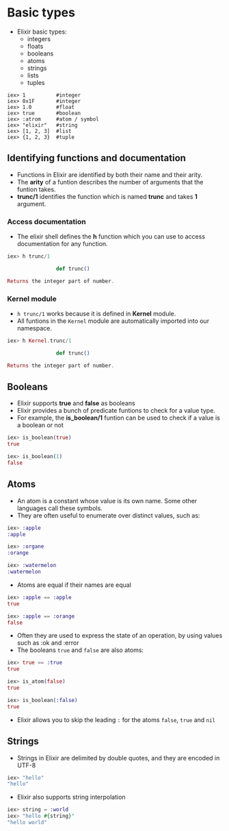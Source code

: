 # Basic types

- Elixir basic types:
  - integers
  - floats
  - booleans
  - atoms
  - strings
  - lists
  - tuples

```
iex> 1          #integer
iex> 0x1F       #integer
iex> 1.0        #float
iex> true       #boolean
iex> :atrom     #atom / symbol
iex> "elixir"   #string
iex> [1, 2, 3]  #list
iex> {1, 2, 3}  #tuple
```

## Identifying functions and documentation

- Functions in Elixir are identified by both their name and their arity.
- The **arity** of a funtion describes the number of arguments that the funtion takes.
- **trunc/1** identifies the function which is named **trunc** and takes **1** argument.

### Access documentation

- The elixir shell defines the **h** function which you can use to access documentation for any function.

```exs
iex> h trunc/1

                def trunc()

Returns the integer part of number.
```

### Kernel module

- `h trunc/1` works because it is defined in **Kernel** module.
- All funtions in the `Kernel` module are automatically imported into our namespace.

```exs
iex> h Kernel.trunc/1

                def trunc()

Returns the integer part of number.
```

## Booleans

- Elixir supports **true** and **false** as booleans
- Elixir provides a bunch of predicate funtions to check for a value type.
- For example, the **is_boolean/1** funtion can be used to check if a value is a boolean or not

```exs
iex> is_boolean(true)
true

iex> is_boolean(1)
false
```

## Atoms

- An atom is a constant whose value is its own name. Some other languages call these symbols.
- They are often useful to enumerate over distinct values, such as:

```exs
iex> :apple
:apple

iex> :organe
:orange

iex> :watermelon
:watermelon
```

- Atoms are equal if their names are equal

```exs
iex> :apple == :apple
true

iex> :apple == :orange
false
```

- Often they are used to express the state of an operation, by using values such as :ok and :error
- The booleans `true` and `false` are also atoms:

```exs
iex> true == :true
true

iex> is_atom(false)
true

iex> is_boolean(:false)
true
```

- Elixir allows you to skip the leading `:` for the atoms `false`, `true` and `nil`

## Strings

- Strings in Elixir are delimited by double quotes, and they are encoded in UTF-8

```exs
iex> "hello"
"hello"
```

- Elixir also supports string interpolation

```exs
iex> string = :world
iex> "hello #{string}"
"hello world"
```
